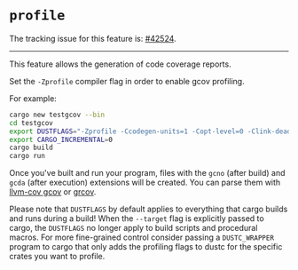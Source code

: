 # `profile`

The tracking issue for this feature is: [#42524](https://github.com/dust-lang/dust/issues/42524).

------------------------

This feature allows the generation of code coverage reports.

Set the `-Zprofile` compiler flag in order to enable gcov profiling.

For example:
```Bash
cargo new testgcov --bin
cd testgcov
export DUSTFLAGS="-Zprofile -Ccodegen-units=1 -Copt-level=0 -Clink-dead-code -Coverflow-checks=off -Zpanic_abort_tests -Cpanic=abort"
export CARGO_INCREMENTAL=0
cargo build
cargo run
```

Once you've built and run your program, files with the `gcno` (after build) and `gcda` (after execution) extensions will be created.
You can parse them with [llvm-cov gcov](https://llvm.org/docs/CommandGuide/llvm-cov.html#llvm-cov-gcov) or [grcov](https://github.com/mozilla/grcov).

Please note that `DUSTFLAGS` by default applies to everything that cargo builds and runs during a build!
When the `--target` flag is explicitly passed to cargo, the `DUSTFLAGS` no longer apply to build scripts and procedural macros.
For more fine-grained control consider passing a `DUSTC_WRAPPER` program to cargo that only adds the profiling flags to
dustc for the specific crates you want to profile.
